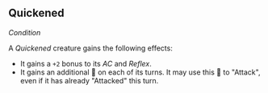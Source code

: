 ## Quickened
*Condition*  

A *Quickened* creature gains the following effects:
* It gains a `+2` bonus to its *AC* and *Reflex*.
* It gains an additional 🔷 on each of its turns. It may use this 🔷 to "Attack", even if it has already "Attacked" this turn.
